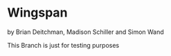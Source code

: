 # Wingspan
by Brian Deitchman, Madison Schiller and Simon Wand


This Branch is just for testing purposes
